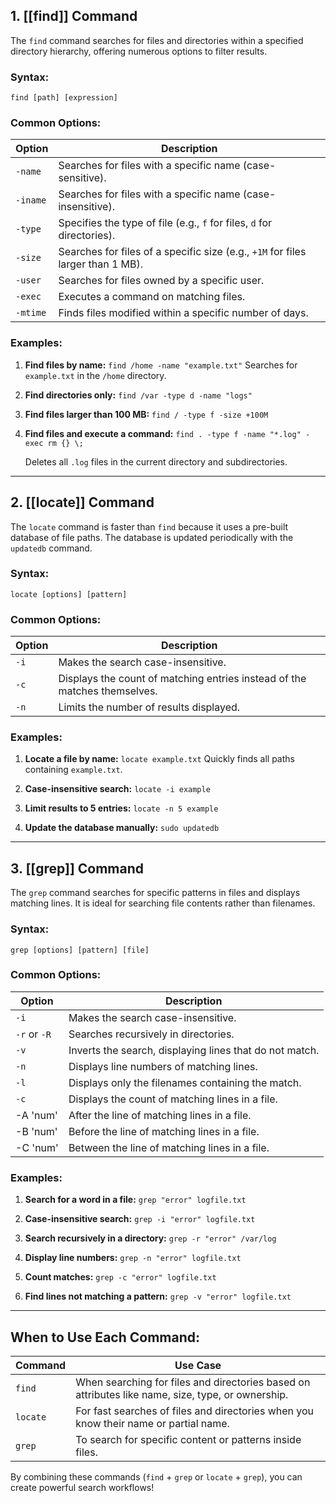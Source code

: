 ## 1. [[find]] Command
The `find` command searches for files and directories within a specified directory hierarchy, offering numerous options to filter results.
### Syntax:
`find [path] [expression]`
### Common Options:

| **Option** | **Description**                                                                 |
| ---------- | ------------------------------------------------------------------------------- |
| `-name`    | Searches for files with a specific name (case-sensitive).                       |
| `-iname`   | Searches for files with a specific name (case-insensitive).                     |
| `-type`    | Specifies the type of file (e.g., `f` for files, `d` for directories).          |
| `-size`    | Searches for files of a specific size (e.g., `+1M` for files larger than 1 MB). |
| `-user`    | Searches for files owned by a specific user.                                    |
| `-exec`    | Executes a command on matching files.                                           |
| `-mtime`   | Finds files modified within a specific number of days.                          |
### Examples:
1. **Find files by name:**
    `find /home -name "example.txt"`
    Searches for `example.txt` in the `/home` directory.
    
2. **Find directories only:**
    `find /var -type d -name "logs"`
    
3. **Find files larger than 100 MB:**
    `find / -type f -size +100M`
    
4. **Find files and execute a command:**
    `find . -type f -name "*.log" -exec rm {} \;`
    
    Deletes all `.log` files in the current directory and subdirectories.

---
## 2. [[locate]] Command
The `locate` command is faster than `find` because it uses a pre-built database of file paths. The database is updated periodically with the `updatedb` command.
### Syntax:
`locate [options] [pattern]`
### Common Options:

| **Option** | **Description**                                                           |
| ---------- | ------------------------------------------------------------------------- |
| `-i`       | Makes the search case-insensitive.                                        |
| `-c`       | Displays the count of matching entries instead of the matches themselves. |
| `-n`       | Limits the number of results displayed.                                   |
### Examples:
1. **Locate a file by name:**
    `locate example.txt`
    Quickly finds all paths containing `example.txt`.
    
2. **Case-insensitive search:** 
    `locate -i example`
    
3. **Limit results to 5 entries:**
    `locate -n 5 example`
    
4. **Update the database manually:**
    `sudo updatedb`
    
---
## 3. [[grep]] Command
The `grep` command searches for specific patterns in files and displays matching lines. It is ideal for searching file contents rather than filenames.
### Syntax:
`grep [options] [pattern] [file]`
### Common Options:

| **Option**   | **Description**                                         |
| ------------ | ------------------------------------------------------- |
| `-i`         | Makes the search case-insensitive.                      |
| `-r` or `-R` | Searches recursively in directories.                    |
| `-v`         | Inverts the search, displaying lines that do not match. |
| `-n`         | Displays line numbers of matching lines.                |
| `-l`         | Displays only the filenames containing the match.       |
| `-c`         | Displays the count of matching lines in a file.         |
| -A 'num'     | After the line of matching lines in a file.             |
| -B 'num'     | Before the line of matching lines in a file.            |
| -C 'num'     | Between the line of matching lines in a file.           |
### Examples:
1. **Search for a word in a file:**
    `grep "error" logfile.txt`
    
2. **Case-insensitive search:**
    `grep -i "error" logfile.txt`
    
3. **Search recursively in a directory:**
    `grep -r "error" /var/log`
    
4. **Display line numbers:**
    `grep -n "error" logfile.txt`
    
5. **Count matches:**
    `grep -c "error" logfile.txt`
    
6. **Find lines not matching a pattern:**
    `grep -v "error" logfile.txt`

---
## When to Use Each Command:

| **Command** | **Use Case**                                                                                      |
| ----------- | ------------------------------------------------------------------------------------------------- |
| `find`      | When searching for files and directories based on attributes like name, size, type, or ownership. |
| `locate`    | For fast searches of files and directories when you know their name or partial name.              |
| `grep`      | To search for specific content or patterns inside files.                                          |

By combining these commands (`find` + `grep` or `locate` + `grep`), you can create powerful search workflows!